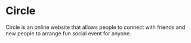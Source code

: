 # Circle
Circle is an online website that allows people to connect with friends and new people to arrange fun social event for anyone.
